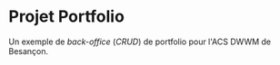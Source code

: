 # Projet Portfolio

Un exemple de *back-office* (*CRUD*) de portfolio pour l'ACS DWWM de Besançon.


